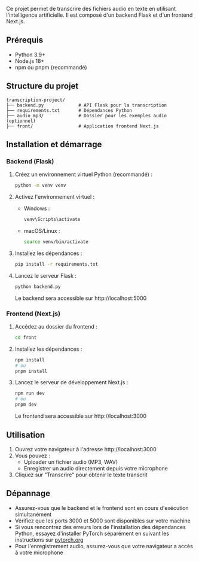 Ce projet permet de transcrire des fichiers audio en texte en utilisant l'intelligence artificielle. Il est composé d'un backend Flask et d'un frontend Next.js.

## Prérequis

- Python 3.9+
- Node.js 18+
- npm ou pnpm (recommandé)

## Structure du projet

```
transcription-project/
├── backend.py             # API Flask pour la transcription
├── requirements.txt       # Dépendances Python
├── audio mp3/             # Dossier pour les exemples audio (optionnel)
├── front/                 # Application frontend Next.js
```

## Installation et démarrage

### Backend (Flask)

1. Créez un environnement virtuel Python (recommandé) :

   ```bash
   python -m venv venv
   ```

2. Activez l'environnement virtuel :

   - Windows :
     ```bash
     venv\Scripts\activate
     ```
   - macOS/Linux :
     ```bash
     source venv/bin/activate
     ```

3. Installez les dépendances :

   ```bash
   pip install -r requirements.txt
   ```

4. Lancez le serveur Flask :
   ```bash
   python backend.py
   ```
   Le backend sera accessible sur http://localhost:5000

### Frontend (Next.js)

1. Accédez au dossier du frontend :

   ```bash
   cd front
   ```

2. Installez les dépendances :

   ```bash
   npm install
   # ou
   pnpm install
   ```

3. Lancez le serveur de développement Next.js :
   ```bash
   npm run dev
   # ou
   pnpm dev
   ```
   Le frontend sera accessible sur http://localhost:3000

## Utilisation

1. Ouvrez votre navigateur à l'adresse http://localhost:3000
2. Vous pouvez :
   - Uploader un fichier audio (MP3, WAV)
   - Enregistrer un audio directement depuis votre microphone
3. Cliquez sur "Transcrire" pour obtenir le texte transcrit

## Dépannage

- Assurez-vous que le backend et le frontend sont en cours d'exécution simultanément
- Vérifiez que les ports 3000 et 5000 sont disponibles sur votre machine
- Si vous rencontrez des erreurs lors de l'installation des dépendances Python, essayez d'installer PyTorch séparément en suivant les instructions sur [pytorch.org](https://pytorch.org/get-started/locally/)
- Pour l'enregistrement audio, assurez-vous que votre navigateur a accès à votre microphone
